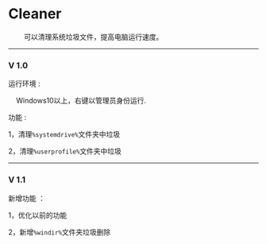 # Cleaner

        可以清理系统垃圾文件，提高电脑运行速度。

---

### V 1.0

运行环境 : 

    Windows10以上，右键以管理员身份运行.

功能 : 

1，清理`%systemdrive%`文件夹中垃圾

2，清理`%userprofile%`文件夹中垃圾

---

### V 1.1

新增功能 ：

1，优化以前的功能

2，新增`%windir%`文件夹垃圾删除
